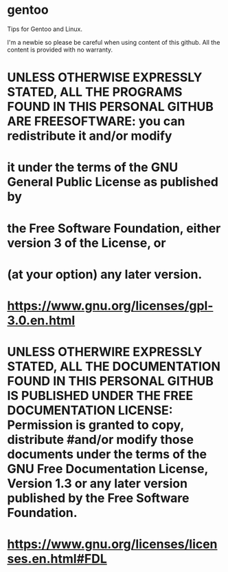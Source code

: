 # gentoo
Tips for Gentoo and Linux.

I'm a newbie so please be careful when using content of this github. All the content is provided with no warranty.

# UNLESS OTHERWISE EXPRESSLY STATED, ALL THE PROGRAMS FOUND IN THIS PERSONAL GITHUB ARE FREESOFTWARE: you can redistribute it and/or modify
# it under the terms of the GNU General Public License as published by
# the Free Software Foundation, either version 3 of the License, or
# (at your option) any later version.
# https://www.gnu.org/licenses/gpl-3.0.en.html

# UNLESS OTHERWIRE EXPRESSLY STATED, ALL THE DOCUMENTATION FOUND IN THIS PERSONAL GITHUB IS PUBLISHED UNDER THE FREE DOCUMENTATION LICENSE: Permission is granted to copy, distribute #and/or modify those documents under the terms of the GNU Free Documentation License, Version 1.3 or any later version published by the Free Software Foundation.
# https://www.gnu.org/licenses/licenses.en.html#FDL
